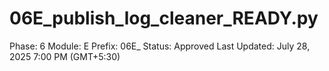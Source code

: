 # 06E_publish_log_cleaner_READY.py

Phase: 6
Module: E
Prefix: 06E_
Status: Approved
Last Updated: July 28, 2025 7:00 PM (GMT+5:30)